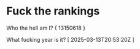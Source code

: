 # Fuck the rankings

Who the hell am I?
{ 13150618 }

What fucking year is it?
[ 2025-03-13T20:53:20Z ]
